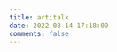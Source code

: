 ```yaml
---
title: artitalk
date: 2022-08-14 17:18:09
comments: false
---
```

<!-- 引用 artitalk -->
<script type="text/javascript" src="https://unpkg.com/artitalk"></script>
<!-- 存放说说的容器 -->
<div id="artitalk_main"></div>
<script>
new Artitalk({
    appId: 'DP2fDlp22nXp5EIFYriwArU3-gzGzoHsz',
    appKey: 'puoOmztzf2vkIioLjhrQhzer',
    serverURL: 'https://dp2fdlp2.lc-cn-n1-shared.com',
    shuoPla: '尽情抒发心情！',
    atComment: 0
})
</script>
<!-- 自定义样式 -->
<style>
.cbp_tmtimeline>li:nth-child(odd) .cbp_tmlabel {
  background: linear-gradient(-45deg, #FFD972, #EFA7A7, #FCBCB8, #A7E8BD) 0% 0% / 400% 400%!important;
  animation: 15s ease 0s infinite normal none running gradientBG!important;
  color: white!important;
}
.cbp_tmtimeline>li .cbp_tmlabel {
  background: linear-gradient(45deg, rgb(109, 208, 242) 15%, rgb(245, 154, 190) 85%)!important;
  color: white!important;
}
.cbp_tmtimeline>li:nth-child(odd) .cbp_tmlabel:after {
  border-right-color:  #FCBCB8!important;
}
.cbp_tmtimeline>li .cbp_tmlabel:after {
  border-right-color:  #A7E8BD
}
.button {
  background: linear-gradient(-45deg, #FFD972, #EFA7A7, #FCBCB8, #A7E8BD) 0% 0% / 400% 400%!important;
  animation: 15s ease 0s infinite normal none running gradientBG!important;
  color: white!important;
}
@keyframes gradientBG {
    0% {
        background-position: 0% 50%;
    }
    50% {
        background-position: 100% 50%;
    }
    100% {
        background-position: 0% 50%;
    }
}
</style>
<!-- 自定义样式.end -->
